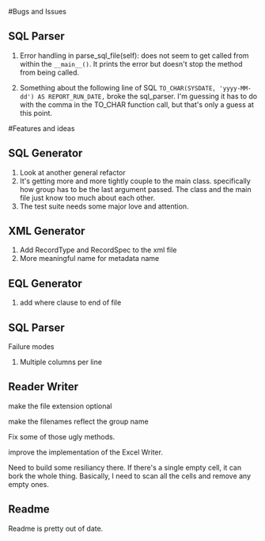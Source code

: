 #Bugs and Issues

## SQL Parser
1. Error handling in parse_sql_file(self): does not seem to get called from within the `__main__()`. It prints the error but doesn't stop the method from being called.

2. Something about the following line of SQL `TO_CHAR(SYSDATE, 'yyyy-MM-dd') AS REPORT_RUN_DATE,` broke the sql_parser. I'm guessing it has to do with the comma in the TO_CHAR function call, but that's only a guess at this point.


#Features and ideas 

## SQL Generator
1. Look at another general refactor
2. It's getting more and more tightly couple to the main class. specifically how group has to be the last argument passed. The class and the main file just know too much about each other. 
3. The test suite needs some major love and attention.

## XML Generator
1. Add RecordType and RecordSpec to the xml file
2. More meaningful name for metadata name

## EQL Generator
1. add where clause to end of file

## SQL Parser
Failure modes

1. Multiple columns per line

## Reader Writer

make the file extension optional

make the filenames reflect the group name

Fix some of those ugly methods.

improve the implementation of the Excel Writer.

Need to build some resiliancy there. If there's a single empty cell, it can bork the whole thing. Basically, I need to scan all the cells and remove any empty ones.

## Readme
Readme is pretty out of date.
